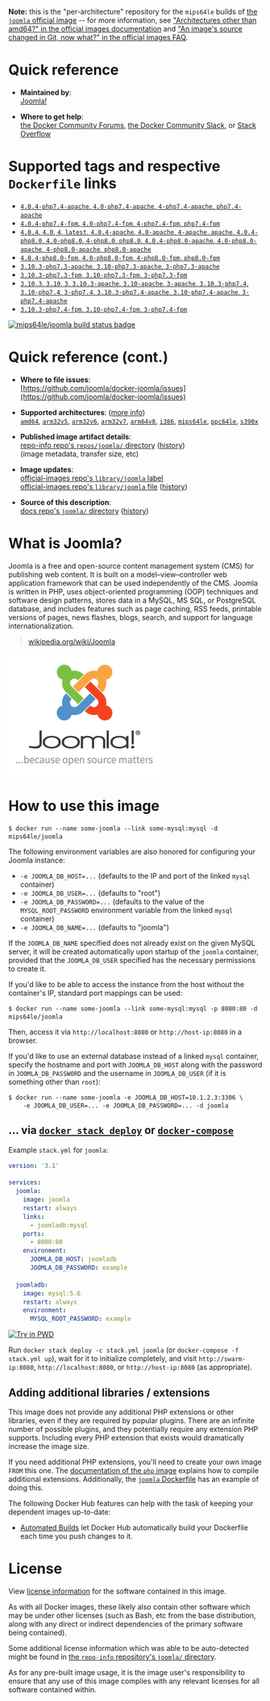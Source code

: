 <!--

********************************************************************************

WARNING:

    DO NOT EDIT "joomla/README.md"

    IT IS AUTO-GENERATED

    (from the other files in "joomla/" combined with a set of templates)

********************************************************************************

-->

**Note:** this is the "per-architecture" repository for the `mips64le` builds of [the `joomla` official image](https://hub.docker.com/_/joomla) -- for more information, see ["Architectures other than amd64?" in the official images documentation](https://github.com/docker-library/official-images#architectures-other-than-amd64) and ["An image's source changed in Git, now what?" in the official images FAQ](https://github.com/docker-library/faq#an-images-source-changed-in-git-now-what).

# Quick reference

-	**Maintained by**:  
	[Joomla!](https://github.com/joomla/docker-joomla)

-	**Where to get help**:  
	[the Docker Community Forums](https://forums.docker.com/), [the Docker Community Slack](https://dockr.ly/slack), or [Stack Overflow](https://stackoverflow.com/search?tab=newest&q=docker)

# Supported tags and respective `Dockerfile` links

-	[`4.0.4-php7.4-apache`, `4.0-php7.4-apache`, `4-php7.4-apache`, `php7.4-apache`](https://github.com/joomla-docker/docker-joomla/blob/0dd714aae69dd103e72ae519d4638b71da7c5e4f/4.0/php7.4/apache/Dockerfile)
-	[`4.0.4-php7.4-fpm`, `4.0-php7.4-fpm`, `4-php7.4-fpm`, `php7.4-fpm`](https://github.com/joomla-docker/docker-joomla/blob/0dd714aae69dd103e72ae519d4638b71da7c5e4f/4.0/php7.4/fpm/Dockerfile)
-	[`4.0.4`, `4.0`, `4`, `latest`, `4.0.4-apache`, `4.0-apache`, `4-apache`, `apache`, `4.0.4-php8.0`, `4.0-php8.0`, `4-php8.0`, `php8.0`, `4.0.4-php8.0-apache`, `4.0-php8.0-apache`, `4-php8.0-apache`, `php8.0-apache`](https://github.com/joomla-docker/docker-joomla/blob/0dd714aae69dd103e72ae519d4638b71da7c5e4f/4.0/php8.0/apache/Dockerfile)
-	[`4.0.4-php8.0-fpm`, `4.0-php8.0-fpm`, `4-php8.0-fpm`, `php8.0-fpm`](https://github.com/joomla-docker/docker-joomla/blob/0dd714aae69dd103e72ae519d4638b71da7c5e4f/4.0/php8.0/fpm/Dockerfile)
-	[`3.10.3-php7.3-apache`, `3.10-php7.3-apache`, `3-php7.3-apache`](https://github.com/joomla-docker/docker-joomla/blob/5d8f256aa18f739c67df01783c8c44703b992455/3.10/php7.3/apache/Dockerfile)
-	[`3.10.3-php7.3-fpm`, `3.10-php7.3-fpm`, `3-php7.3-fpm`](https://github.com/joomla-docker/docker-joomla/blob/5d8f256aa18f739c67df01783c8c44703b992455/3.10/php7.3/fpm/Dockerfile)
-	[`3.10.3`, `3.10`, `3`, `3.10.3-apache`, `3.10-apache`, `3-apache`, `3.10.3-php7.4`, `3.10-php7.4`, `3-php7.4`, `3.10.3-php7.4-apache`, `3.10-php7.4-apache`, `3-php7.4-apache`](https://github.com/joomla-docker/docker-joomla/blob/5d8f256aa18f739c67df01783c8c44703b992455/3.10/php7.4/apache/Dockerfile)
-	[`3.10.3-php7.4-fpm`, `3.10-php7.4-fpm`, `3-php7.4-fpm`](https://github.com/joomla-docker/docker-joomla/blob/5d8f256aa18f739c67df01783c8c44703b992455/3.10/php7.4/fpm/Dockerfile)

[![mips64le/joomla build status badge](https://img.shields.io/jenkins/s/https/doi-janky.infosiftr.net/job/multiarch/job/mips64le/job/joomla.svg?label=mips64le/joomla%20%20build%20job)](https://doi-janky.infosiftr.net/job/multiarch/job/mips64le/job/joomla/)

# Quick reference (cont.)

-	**Where to file issues**:  
	[https://github.com/joomla/docker-joomla/issues](https://github.com/joomla/docker-joomla/issues)

-	**Supported architectures**: ([more info](https://github.com/docker-library/official-images#architectures-other-than-amd64))  
	[`amd64`](https://hub.docker.com/r/amd64/joomla/), [`arm32v5`](https://hub.docker.com/r/arm32v5/joomla/), [`arm32v6`](https://hub.docker.com/r/arm32v6/joomla/), [`arm32v7`](https://hub.docker.com/r/arm32v7/joomla/), [`arm64v8`](https://hub.docker.com/r/arm64v8/joomla/), [`i386`](https://hub.docker.com/r/i386/joomla/), [`mips64le`](https://hub.docker.com/r/mips64le/joomla/), [`ppc64le`](https://hub.docker.com/r/ppc64le/joomla/), [`s390x`](https://hub.docker.com/r/s390x/joomla/)

-	**Published image artifact details**:  
	[repo-info repo's `repos/joomla/` directory](https://github.com/docker-library/repo-info/blob/master/repos/joomla) ([history](https://github.com/docker-library/repo-info/commits/master/repos/joomla))  
	(image metadata, transfer size, etc)

-	**Image updates**:  
	[official-images repo's `library/joomla` label](https://github.com/docker-library/official-images/issues?q=label%3Alibrary%2Fjoomla)  
	[official-images repo's `library/joomla` file](https://github.com/docker-library/official-images/blob/master/library/joomla) ([history](https://github.com/docker-library/official-images/commits/master/library/joomla))

-	**Source of this description**:  
	[docs repo's `joomla/` directory](https://github.com/docker-library/docs/tree/master/joomla) ([history](https://github.com/docker-library/docs/commits/master/joomla))

# What is Joomla?

Joomla is a free and open-source content management system (CMS) for publishing web content. It is built on a model–view–controller web application framework that can be used independently of the CMS. Joomla is written in PHP, uses object-oriented programming (OOP) techniques and software design patterns, stores data in a MySQL, MS SQL, or PostgreSQL database, and includes features such as page caching, RSS feeds, printable versions of pages, news flashes, blogs, search, and support for language internationalization.

> [wikipedia.org/wiki/Joomla](https://en.wikipedia.org/wiki/Joomla)

![logo](https://raw.githubusercontent.com/docker-library/docs/593aeead7600f80c50ea4f0cdde05998f743789b/joomla/logo.png)

# How to use this image

```console
$ docker run --name some-joomla --link some-mysql:mysql -d mips64le/joomla
```

The following environment variables are also honored for configuring your Joomla instance:

-	`-e JOOMLA_DB_HOST=...` (defaults to the IP and port of the linked `mysql` container)
-	`-e JOOMLA_DB_USER=...` (defaults to "root")
-	`-e JOOMLA_DB_PASSWORD=...` (defaults to the value of the `MYSQL_ROOT_PASSWORD` environment variable from the linked `mysql` container)
-	`-e JOOMLA_DB_NAME=...` (defaults to "joomla")

If the `JOOMLA_DB_NAME` specified does not already exist on the given MySQL server, it will be created automatically upon startup of the `joomla` container, provided that the `JOOMLA_DB_USER` specified has the necessary permissions to create it.

If you'd like to be able to access the instance from the host without the container's IP, standard port mappings can be used:

```console
$ docker run --name some-joomla --link some-mysql:mysql -p 8080:80 -d mips64le/joomla
```

Then, access it via `http://localhost:8080` or `http://host-ip:8080` in a browser.

If you'd like to use an external database instead of a linked `mysql` container, specify the hostname and port with `JOOMLA_DB_HOST` along with the password in `JOOMLA_DB_PASSWORD` and the username in `JOOMLA_DB_USER` (if it is something other than `root`):

```console
$ docker run --name some-joomla -e JOOMLA_DB_HOST=10.1.2.3:3306 \
    -e JOOMLA_DB_USER=... -e JOOMLA_DB_PASSWORD=... -d joomla
```

## ... via [`docker stack deploy`](https://docs.docker.com/engine/reference/commandline/stack_deploy/) or [`docker-compose`](https://github.com/docker/compose)

Example `stack.yml` for `joomla`:

```yaml
version: '3.1'

services:
  joomla:
    image: joomla
    restart: always
    links:
      - joomladb:mysql
    ports:
      - 8080:80
    environment:
      JOOMLA_DB_HOST: joomladb
      JOOMLA_DB_PASSWORD: example

  joomladb:
    image: mysql:5.6
    restart: always
    environment:
      MYSQL_ROOT_PASSWORD: example
```

[![Try in PWD](https://github.com/play-with-docker/stacks/raw/cff22438cb4195ace27f9b15784bbb497047afa7/assets/images/button.png)](http://play-with-docker.com?stack=https://raw.githubusercontent.com/docker-library/docs/9efeec18b6b2ed232cf0fbd3914b6211e16e242c/joomla/stack.yml)

Run `docker stack deploy -c stack.yml joomla` (or `docker-compose -f stack.yml up`), wait for it to initialize completely, and visit `http://swarm-ip:8080`, `http://localhost:8080`, or `http://host-ip:8080` (as appropriate).

## Adding additional libraries / extensions

This image does not provide any additional PHP extensions or other libraries, even if they are required by popular plugins. There are an infinite number of possible plugins, and they potentially require any extension PHP supports. Including every PHP extension that exists would dramatically increase the image size.

If you need additional PHP extensions, you'll need to create your own image `FROM` this one. The [documentation of the `php` image](https://github.com/docker-library/docs/blob/master/php/README.md#how-to-install-more-php-extensions) explains how to compile additional extensions. Additionally, the [`joomla` Dockerfile](https://github.com/joomla/docker-joomla/blob/966275ada2148e343a68c8c03870f11cc7f5b89c/apache/Dockerfile#L7-L11) has an example of doing this.

The following Docker Hub features can help with the task of keeping your dependent images up-to-date:

-	[Automated Builds](https://docs.docker.com/docker-hub/builds/) let Docker Hub automatically build your Dockerfile each time you push changes to it.

# License

View [license information](http://www.gnu.org/licenses/gpl-2.0.txt) for the software contained in this image.

As with all Docker images, these likely also contain other software which may be under other licenses (such as Bash, etc from the base distribution, along with any direct or indirect dependencies of the primary software being contained).

Some additional license information which was able to be auto-detected might be found in [the `repo-info` repository's `joomla/` directory](https://github.com/docker-library/repo-info/tree/master/repos/joomla).

As for any pre-built image usage, it is the image user's responsibility to ensure that any use of this image complies with any relevant licenses for all software contained within.
